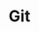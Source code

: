---
title: Git
description: Git相关操作
image:


# Badge style
style:
    background: "#51dacf"
    color: "#fff"
---